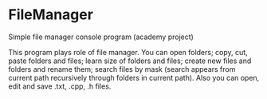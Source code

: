 # FileManager
Simple file manager console program (academy project)

This program plays role of file manager. You can open folders; copy, cut, paste folders and files; learn size of folders and files; create new files and folders and rename them; search files by mask (search appears from current path recursively through folders in current path). Also you can open, edit and save .txt, .cpp, .h files.
